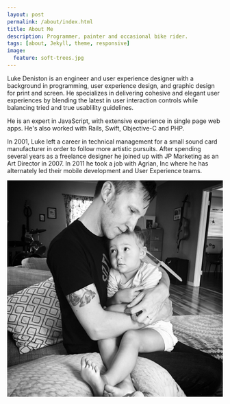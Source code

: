 ```yaml
---
layout: post
permalink: /about/index.html
title: About Me
description: Programmer, painter and occasional bike rider.
tags: [about, Jekyll, theme, responsive]
image:
  feature: soft-trees.jpg
---
```


Luke Deniston is an engineer and user experience designer with a background in programming, user experience design, and graphic design for print and screen. He specializes in delivering cohesive and elegant user experiences by blending the latest in user interaction controls while balancing tried and true usablility guidelines.

He is an expert in JavaScript, with extensive experience in single page web apps. He's also worked with Rails, Swift, Objective-C and PHP.

In 2001, Luke left a career in technical management for a small sound card manufacturer in order to follow more artistic pursuits. After spending several years as a freelance designer he joined up with JP Marketing as an Art Director in 2007. In 2011 he took a job with Agrian, Inc where he has alternately led their mobile development and User Experience teams.

![Luke Deniston](/images/me.jpg)
